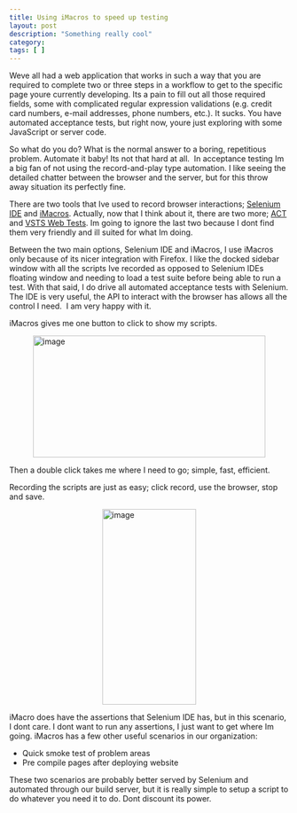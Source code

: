 ```yaml
---
title: Using iMacros to speed up testing
layout: post
description: "Something really cool"
category:
tags: [ ]
---
```

<p>Weve all had a web application that works in such a way that you are required to complete two or three steps in a workflow to get to the specific page youre currently developing. Its a pain to fill out all those required fields, some with complicated regular expression validations (e.g. credit card numbers, e-mail addresses, phone numbers, etc.). It sucks. You have automated acceptance tests, but right now, youre just exploring with some JavaScript or server code. </p>  <p>So what do you do? What is the normal answer to a boring, repetitious problem. Automate it baby! Its not that hard at all.&#160; In acceptance testing Im a big fan of not using the record-and-play type automation. I like seeing the detailed chatter between the browser and the server, but for this throw away situation its perfectly fine.</p>  <p>There are two tools that Ive used to record browser interactions; <a href="http://seleniumhq.org/projects/ide/">Selenium IDE</a> and <a href="https://addons.mozilla.org/en-US/firefox/addon/3863">iMacros</a>. Actually, now that I think about it, there are two more; <a href="http://en.wikipedia.org/wiki/Application_Center_Test">ACT</a> and <a href="http://msdn.microsoft.com/en-us/library/ms364077(VS.80).aspx">VSTS Web Tests</a>. Im going to ignore the last two because I dont find them very friendly and ill suited for what Im doing. </p>  <p>Between the two main options, Selenium IDE and iMacros, I use iMacros only because of its nicer integration with Firefox. I like the docked sidebar window with all the scripts Ive recorded as opposed to Selenium IDEs floating window and needing to load a test suite before being able to run a test. With that said, I do drive all automated acceptance tests with Selenium. The IDE is very useful, the API to interact with the browser has allows all the control I need.&#160; I am very happy with it. </p>  <p>iMacros gives me one button to click to show my scripts.</p>  <p><a href="/wp-content/uploads/2010/01/image.png"><img style="border-bottom: 0px; border-left: 0px; display: block; float: none; margin-left: auto; border-top: 0px; margin-right: auto; border-right: 0px" title="image" border="0" alt="image" src="/wp-content/uploads/2010/01/image_thumb.png" width="419" height="220" /></a> </p>  <p></p>  <p>Then a double click takes me where I need to go; simple, fast, efficient. </p>  <p>Recording the scripts are just as easy; click record, use the browser, stop and save.</p>  <p><a href="/wp-content/uploads/2010/01/image1.png"><img style="border-bottom: 0px; border-left: 0px; display: block; float: none; margin-left: auto; border-top: 0px; margin-right: auto; border-right: 0px" title="image" border="0" alt="image" src="/wp-content/uploads/2010/01/image_thumb1.png" width="169" height="353" /></a> </p>  <p>iMacro does have the assertions that Selenium IDE has, but in this scenario, I dont care. I dont want to run any assertions, I just want to get where Im going. iMacros has a few other useful scenarios in our organization:</p>  <ul>   <li>Quick smoke test of problem areas </li>    <li>Pre compile pages after deploying website</li> </ul>  <p>These two scenarios are probably better served by Selenium and automated through our build server, but it is really simple to setup a script to do whatever you need it to do. Dont discount its power.</p>
